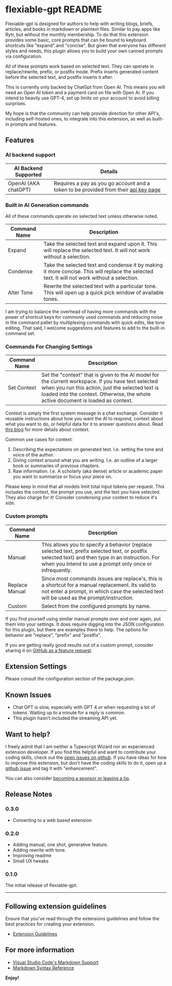 # flexiable-gpt README

Flexiable-gpt is designed for authors to help with writing blogs, briefs, articles, and books in markdown or plaintext files.  Similar to pay apps like Rytr, but without the monthly membership. To do that this extension provides some basic, core prompts that can be bound to keyboard shortcuts like "expand" and "concise".  But given that everyone has different styles and needs, this plugin allows you to build your own canned prompts via configuration.  

All of these prompts work based on selected text.  They can operate in replace/rewrite, prefix, or postfix mode.  Prefix inserts generated content before the selected text, and postfix inserts it after. 

This is currently only backed by ChatGpt from Open AI.  This means you will need an Open AI token and a payment card on file with Open Ai.  If you intend to heavily use GPT-4, set up limits on your account to avoid billing surprises.  

My hope is that the community can help provide direction for other API's, including self-hosted ones, to integrate into this extension, as well as built-in prompts and features.  

## Features

### AI backend support

| AI Backend Supported | Details |
|---|---|
| OpenAI (AKA chatGPT) | Requires a pay as you go account and a token to be provided from their [api key page](https://platform.openai.com/account/api-keys) |



### Built in AI Generation commands

All of these commands operate on selected text unless otherwise noted.  

| Command Name | Description |
|----|---|
| Expand | Take the selected text and expand upon it.  This will replace the selected text.  It will not work without a selection. |
| Condense | Take the selected text and condense it by making it more concise.  This will replace the selected text.  It will not work without a selection. |
| Alter Tone | Rewrite the selected text with a particular tone.  This will open up a quick pick window of available tones. |

I am trying to balance the overhead of having more commands with the power of shortcut keys for commonly used commands and reducing noise in the command pallet by multiplexing commands with quick edits, like tone editing.  That said, I welcome suggestions and features to add to the built-in command set.  

### Commands For Changing Settings

| Command Name | Description |
|----|---|
| Set Context | Set the "context" that is given to the AI model for the current workspace.  If you have text selected when you run this action, just the selected text is loaded into the context.  Otherwise, the whole active document is loaded as context. |

Context is simply the first system message in a chat exchange.  Consider it reusable instructions about how you want the AI to respond, context about what you want to do, or helpful data for it to answer questions about.   Read [this blog](https://docs.kanaries.net/tutorials/ChatGPT/chatgpt-context-window#understanding-the-chatgpt-context-window) for more details about context. 

Common use cases for context:

1. Describing the expectations on generated text.  I.e. setting the tone and voice of the author.  
2. Giving context around what you are writing.   I.e. an outline of a larger book or summaries of previous chapters.
3. Raw information.  I.e. A scholarly (aka dense) article or academic paper you want to summarize or focus your piece on.

Please keep in mind that all models limit total input tokens per request.  This includes the context, the prompt you use, and the text you have selected.  They also charge for it! Consider condensing your context to reduce it's size.

### Custom prompts

| Command Name | Description |
|----|---|
| Manual |  This allows you to specify a behavior (replace selected text, prefix selected text, or postfix selected text) and then type in an instruction.  For when you intend to use a prompt only once or infrequently. |
| Replace Manual | Since most commands issues are replace's, this is a shortcut for a manual replacement.  Its valid to not enter a prompt, in which case the selected text will be used as the prompt/instruction. |
| Custom | Select from the configured prompts by name. |  

If you find yourself using similar manual prompts over and over again, put them into your settings. It does require digging into the JSON configuration for this plugin, but there are examples there to help.  The options for behavior are "replace", "prefix" and "postfix".  

If you are getting really good results out of a custom prompt, consider sharing it on [GitHub as a feature request](https://github.com/erik-helleren/flexiable-gpt/issues/new).  

## Extension Settings

Please consult the configuration section of the package.json.

## Known Issues

* Chat GPT is slow, especially with GPT 4 or when requesting a lot of tokens. Waiting up to a minute for a reply is common. 
* This plugin hasn't included the streaming API yet.

## Want to help?

I freely admit that I am neither a Typescript Wizard nor an experienced extension developer.  If you find this helpful and want to contribute your coding skills, check out the [open issues on github](https://github.com/erik-helleren/flexiable-gpt/issues).  If you have ideas for how to improve this extension, but don't have the coding skills to do it, open up a [github issue](https://github.com/erik-helleren/flexiable-gpt/issues) and tag it with "enhancement".  

You can also consider [becoming a sponsor or leaving a tip](https://ko-fi.com/erikhelleren).  

## Release Notes

### 0.3.0

* Converting to a web based extension

### 0.2.0

* Adding manual, one shot, generative feature.
* Adding rewrite with tone.  
* Improving readme
* Small UX tweaks

### 0.1.0

The initial release of flexiable-gpt.

---

## Following extension guidelines

Ensure that you've read through the extensions guidelines and follow the best practices for creating your extension.

* [Extension Guidelines](https://code.visualstudio.com/api/references/extension-guidelines)

## For more information

* [Visual Studio Code's Markdown Support](http://code.visualstudio.com/docs/languages/markdown)
* [Markdown Syntax Reference](https://help.github.com/articles/markdown-basics/)

**Enjoy!**
